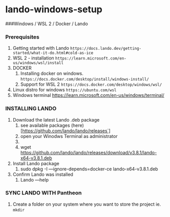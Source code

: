 # lando-windows-setup
###Windows / WSL 2 / Docker / Lando

### Prerequisites
1. Getting started with Lando `https://docs.lando.dev/getting-started/what-it-do.html#cold-as-ice`
2. WSL 2 - installation `https://learn.microsoft.com/en-us/windows/wsl/install`
3. DOCKER 
    1. Installing docker on windows. `https://docs.docker.com/desktop/install/windows-install/`
    2. Support for WSL 2 `https://docs.docker.com/desktop/windows/wsl/`
5. Linux distro for windows `https://ubuntu.com/wsl`
6. Windows terminal https://learn.microsoft.com/en-us/windows/terminal/

### INSTALLING LANDO
1. Download the latest Lando .deb package 
    1. see available packages (here)[https://github.com/lando/lando/releases`]
    1. open your Winodws Terminal as administrator
    2. 
    3. wget https://github.com/lando/lando/releases/download/v3.8.1/lando-x64-v3.8.1.deb
2. Install Lando package
    1. sudo dpkg -I —ignore-depends=docker-ce lando-x64-v3.8.1.deb
3. Confirm Lando was installed 
    1. Lando —help

### SYNC LANDO WITH Pantheon
1. Create a folder on your system where you want to store the project ie. `mkdir`
